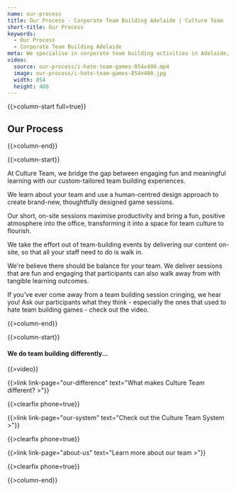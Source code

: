 ```yaml
---
name: our-process
title: Our Process - Corporate Team Building Adelaide | Culture Team
short-title: Our Process
keywords:
  - Our Process
  - Corporate Team Building Adelaide
meta: We specialise in corporate team building activities in Adelaide, South Australia. Our process is to create unique team building games for everyone to enjoy!
video:
  source: our-process/i-hate-team-games-854x480.mp4
  image: our-process/i-hate-team-games-854x480.jpg
  width: 854
  height: 480
---
```

{{>column-start full=true}}

## Our Process

{{>column-end}}

{{>column-start}}

At Culture Team, we bridge the gap between engaging fun and meaningful learning with our custom-tailored team building experiences. 

We learn about your team and use a human-centred design approach to create brand-new, thoughtfully designed game sessions.

Our short, on-site sessions maximise productivity and bring a fun, positive atmosphere into the office, transforming it into a space for team culture to flourish.

We take the effort out of team-building events by delivering our content on-site, so that all your staff need to do is walk in.

We're believe there should be balance for your team. We deliver sessions that are fun and engaging that participants can also walk away from with tangible learning outcomes.

If you've ever come away from a team building session cringing, we hear you! Ask our participants what they think - especially the ones that used to hate team building games - check out the video.

{{>column-end}}

{{>column-start}}

#### We do team building differently...

{{>video}}

{{>link link-page="our-difference" text="What makes Culture Team different? >"}}

{{>clearfix phone=true}}

{{>link link-page="our-system" text="Check out the Culture Team System >"}}

{{>clearfix phone=true}}

{{>link link-page="about-us" text="Learn more about our team >"}}

{{>clearfix phone=true}}

{{>column-end}}